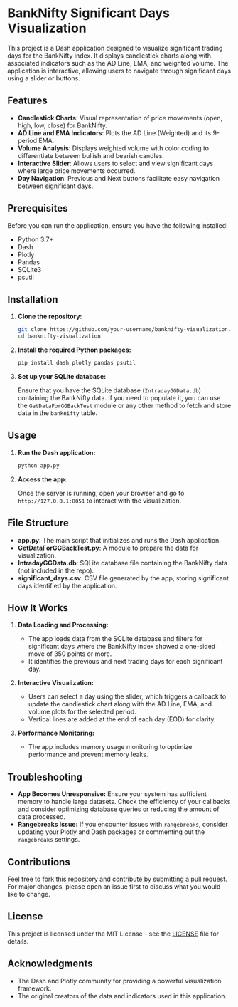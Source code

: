 # BankNifty Significant Days Visualization

This project is a Dash application designed to visualize significant trading days for the BankNifty index. It displays candlestick charts along with associated indicators such as the AD Line, EMA, and weighted volume. The application is interactive, allowing users to navigate through significant days using a slider or buttons.

## Features

- **Candlestick Charts**: Visual representation of price movements (open, high, low, close) for BankNifty.
- **AD Line and EMA Indicators**: Plots the AD Line (Weighted) and its 9-period EMA.
- **Volume Analysis**: Displays weighted volume with color coding to differentiate between bullish and bearish candles.
- **Interactive Slider**: Allows users to select and view significant days where large price movements occurred.
- **Day Navigation**: Previous and Next buttons facilitate easy navigation between significant days.

## Prerequisites

Before you can run the application, ensure you have the following installed:

- Python 3.7+
- Dash
- Plotly
- Pandas
- SQLite3
- psutil

## Installation

1. **Clone the repository:**

    ```bash
    git clone https://github.com/your-username/banknifty-visualization.git
    cd banknifty-visualization
    ```

2. **Install the required Python packages:**

    ```bash
    pip install dash plotly pandas psutil
    ```

3. **Set up your SQLite database:**

    Ensure that you have the SQLite database (`IntradayGGData.db`) containing the BankNifty data. If you need to populate it, you can use the `GetDataForGGBackTest` module or any other method to fetch and store data in the `banknifty` table.

## Usage

1. **Run the Dash application:**

    ```bash
    python app.py
    ```

2. **Access the app:**

    Once the server is running, open your browser and go to `http://127.0.0.1:8051` to interact with the visualization.

## File Structure

- **app.py**: The main script that initializes and runs the Dash application.
- **GetDataForGGBackTest.py**: A module to prepare the data for visualization.
- **IntradayGGData.db**: SQLite database file containing the BankNifty data (not included in the repo).
- **significant_days.csv**: CSV file generated by the app, storing significant days identified by the application.

## How It Works

1. **Data Loading and Processing:**
    - The app loads data from the SQLite database and filters for significant days where the BankNifty index showed a one-sided move of 350 points or more.
    - It identifies the previous and next trading days for each significant day.

2. **Interactive Visualization:**
    - Users can select a day using the slider, which triggers a callback to update the candlestick chart along with the AD Line, EMA, and volume plots for the selected period.
    - Vertical lines are added at the end of each day (EOD) for clarity.

3. **Performance Monitoring:**
    - The app includes memory usage monitoring to optimize performance and prevent memory leaks.

## Troubleshooting

- **App Becomes Unresponsive:** Ensure your system has sufficient memory to handle large datasets. Check the efficiency of your callbacks and consider optimizing database queries or reducing the amount of data processed.
- **Rangebreaks Issue:** If you encounter issues with `rangebreaks`, consider updating your Plotly and Dash packages or commenting out the `rangebreaks` settings.

## Contributions

Feel free to fork this repository and contribute by submitting a pull request. For major changes, please open an issue first to discuss what you would like to change.

## License

This project is licensed under the MIT License - see the [LICENSE](LICENSE) file for details.

## Acknowledgments

- The Dash and Plotly community for providing a powerful visualization framework.
- The original creators of the data and indicators used in this application.
